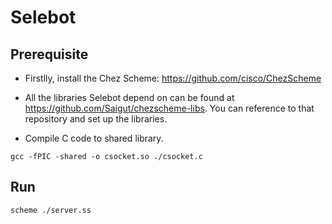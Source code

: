 # Selebot

## Prerequisite

* Firstlly, install the Chez Scheme: https://github.com/cisco/ChezScheme

* All the libraries Selebot depend on can be found at https://github.com/Saigut/chezscheme-libs. You can reference to that repository and set up the libraries.

* Compile C code to shared library.

```
gcc -fPIC -shared -o csocket.so ./csocket.c
```

## Run

```
scheme ./server.ss
```
